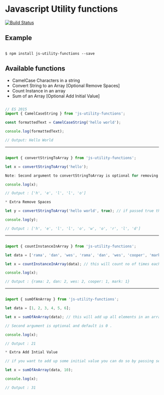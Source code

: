 
# Javascript Utility functions

[![Build Status](https://travis-ci.org/p-rk/util-functions.svg?branch=master)](https://travis-ci.org/p-rk/util-functions)


## Example

```shell

$ npm install js-utility-functions --save

```

## Available functions

 * CamelCase Characters in a string
 * Convert String to an Array [Optional Remove Spaces]
 * Count Instance in an array
 * Sum of an Array [Optional Add Initial Value]

```Javascript

// ES 2015
import { CamelCaseString } from 'js-utility-functions';

const formattedText = CamelCaseString('hello world');

console.log(formattedText);

// Output: Hello World

```
- - - -

```Javascript

import { convertStringToArray } from 'js-utility-functions';

let x = convertStringToArray('hello');

Note: Second argument to convertStringToArray is optional for removing spaces default: false

console.log(x);

// Output : ['h', 'e', 'l', 'l', 'o']

* Extra Remove Spaces

let y = convertStringToArray('hello world', true); // if passed true then it removes spaces

console.log(y);

// Output : ['h', 'e', 'l', 'l', 'o', 'w', 'o', 'r', 'l', 'd']

```

- - - -

```Javascript

import { countInstanceInArray } from 'js-utility-functions';

let data = ['rama', 'dan', 'wes', 'rama', 'dan', 'wes', 'cooper', 'mark'];

let x = countInstanceInArray(data); // this will count no of times each element in array is repeated

console.log(x);

// Output : {rama: 2, dan: 2, wes: 2, cooper: 1, mark: 1}

```

- - - -

```Javascript

import { sumOfAnArray } from 'js-utility-functions';

let data = [1, 2, 3, 4, 5, 6];

let x = sumOfAnArray(data); // this will add up all elements in an array and returns sumOfAnArray

// Second argument is optional and default is 0 .

console.log(x);

// Output : 21

* Extra Add Intial Value

// if you want to add up some initial value you can do so by passing second argument value

let x = sumOfAnArray(data, 10);

console.log(x);

// Output : 31

```
